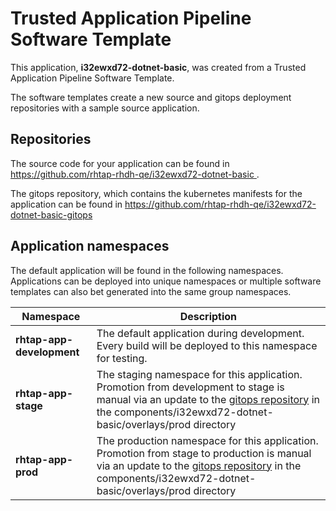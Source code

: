 # Trusted Application Pipeline Software Template

This application, **i32ewxd72-dotnet-basic**, was created from a Trusted Application Pipeline Software Template.

The software templates create a new source and gitops deployment repositories with a sample source application. 

## Repositories

The source code for your application can be found in [https://github.com/rhtap-rhdh-qe/i32ewxd72-dotnet-basic ](https://github.com/rhtap-rhdh-qe/i32ewxd72-dotnet-basic ).
 
The gitops repository, which contains the kubernetes manifests for the application can be found in 
[https://github.com/rhtap-rhdh-qe/i32ewxd72-dotnet-basic-gitops ](https://github.com/rhtap-rhdh-qe/i32ewxd72-dotnet-basic-gitops ) 

## Application namespaces 

The default application will be found in the following namespaces. Applications can be deployed into unique namespaces or multiple software templates can also bet generated into the same group namespaces.  

|  Namespace   |  Description   |  
| -------- | -------- |   
| **rhtap-app-development** | The default application during development. Every build will be deployed to this namespace for testing. | 
| **rhtap-app-stage** | The staging namespace for this application. Promotion from development to stage is manual via an update to the [gitops repository](https://github.com/rhtap-rhdh-qe/i32ewxd72-dotnet-basic-gitops ) in the components/i32ewxd72-dotnet-basic/overlays/prod directory |  
| **rhtap-app-prod** | The production namespace for this application. Promotion from stage to production is manual via an update to the [gitops repository](https://github.com/rhtap-rhdh-qe/i32ewxd72-dotnet-basic-gitops ) in the components/i32ewxd72-dotnet-basic/overlays/prod directory | 